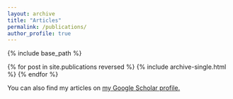 ```yaml
---
layout: archive
title: "Articles"
permalink: /publications/
author_profile: true
---
```


{% include base_path %}

{% for post in site.publications reversed %}
  {% include archive-single.html %}
{% endfor %}

You can also find my articles on <u><a href="https://scholar.google.com/citations?user=CvXfSOsAAAAJ&hl=en">my Google Scholar profile</a>.</u>
